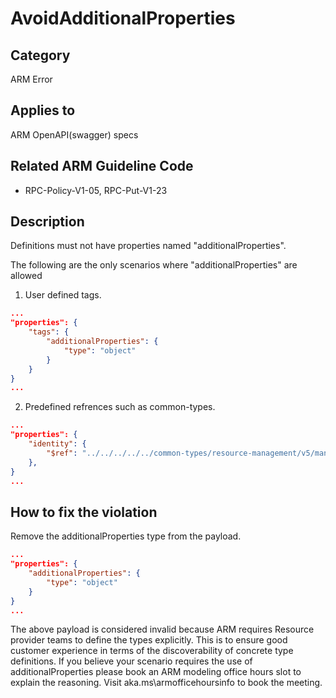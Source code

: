 # AvoidAdditionalProperties

## Category

ARM Error

## Applies to

ARM OpenAPI(swagger) specs

## Related ARM Guideline Code

- RPC-Policy-V1-05, RPC-Put-V1-23

## Description

Definitions must not have properties named "additionalProperties".

The following are the only scenarios where "additionalProperties" are allowed

 1. User defined tags.

```json
...
"properties": {
    "tags": {
        "additionalProperties": {
            "type": "object"
        }
    }
}
...
```

 2. Predefined refrences such as common-types.

```json
...
"properties": {
    "identity": {
        "$ref": "../../../../../common-types/resource-management/v5/managedidentity.json#/definitions/ManagedServiceIdentity"
    },
}
...
```

## How to fix the violation

Remove the additionalProperties type from the payload.

```json
...
"properties": {
    "additionalProperties": {
        "type": "object"
    }
}
...
```

The above payload is considered invalid because ARM requires Resource provider teams to define the types explicitly. This is to ensure good customer experience in terms of the discoverability of concrete type definitions. If you believe your scenario requires the use of additionalProperties please book an ARM modeling office hours slot to explain the reasoning. Visit aka.ms\armofficehoursinfo to book the meeting.
